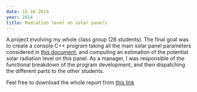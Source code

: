 ```yaml
---
date: 15-10-2014
year: 2014
title: Radiation level on solar panels
---
```


A project involving my whole class group (28 students). The final goal was to create a console C++ program taking all the main solar panel parameters considered in [this document](assets/pdf/projet-solaire_material.pdf), and computing an estimation of the potential solar radiation level on this panel. As a manager, I was responsible of the functional breakdown of the program development, and then dispatching the different parts to the other students.

Feel free to download the whole report from [this link](assets/pdf/projet-solaire.pdf)